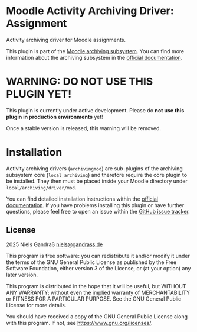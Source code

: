 # Moodle Activity Archiving Driver: Assignment

Activity archiving driver for Moodle assignments.

This plugin is part of the [Moodle archiving subsystem](https://github.com/ngandrass/moodle-local_archiving/).
You can find more information about the archiving subsystem in the [official documentation](https://archiving.gandrass.de/).


# WARNING: DO NOT USE THIS PLUGIN YET!

This plugin is currently under active development. Please do **not use this plugin in production environments** yet!

Once a stable version is released, this warning will be removed.


# Installation

Activity archiving drivers (`archivingmod`) are sub-plugins of the archiving subsystem core (`local_archiving`) and
therefore require the core plugin to be installed. They then must be placed inside your Moodle directory under
`local/archiving/driver/mod`.

You can find detailed installation instructions within the [official documentation](https://archiving.gandrass.de/).
If you have problems installing this plugin or have further questions, please feel free to open an issue within the
[GitHub issue tracker](https://github.com/ngandrass/moodle-local_archiving/issues).


## License

2025 Niels Gandraß <niels@gandrass.de>

This program is free software: you can redistribute it and/or modify it under
the terms of the GNU General Public License as published by the Free Software
Foundation, either version 3 of the License, or (at your option) any later
version.

This program is distributed in the hope that it will be useful, but WITHOUT ANY
WARRANTY; without even the implied warranty of MERCHANTABILITY or FITNESS FOR A
PARTICULAR PURPOSE.  See the GNU General Public License for more details.

You should have received a copy of the GNU General Public License along with
this program.  If not, see <https://www.gnu.org/licenses/>.
